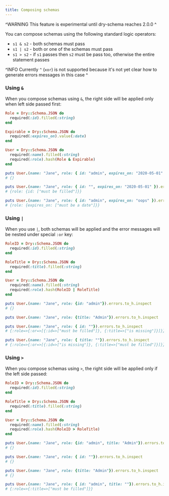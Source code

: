 ```yaml
---
title: Composing schemas
---
```


^WARNING
This feature is experimental until dry-schema reaches 2.0.0
^

You can compose schemas using the following standard logic operators:

- `s1 & s2` - both schemas must pass
- `s1 | s2` - both or one of the schemas must pass
- `s1 > s2` - if `s1` passes then `s2` must be pass too, otherwise the entire statement passes

^INFO
Currently `^` (`xor`) is not supported because it's not yet clear how to generate errors messages in this case
^

### Using `&`

When you compose schemas using `&`, the right side will be applied only when left side passed first:

```ruby
Role = Dry::Schema.JSON do
  required(:id).filled(:string)
end

Expirable = Dry::Schema.JSON do
  required(:expires_on).value(:date)
end

User = Dry::Schema.JSON do
  required(:name).filled(:string)
  required(:role).hash(Role & Expirable)
end

puts User.(name: "Jane", role: { id: "admin", expires_on: "2020-05-01" }).errors.to_h.inspect
# {}

puts User.(name: "Jane", role: { id: "", expires_on: "2020-05-01" }).errors.to_h.inspect
# {role: {id: ["must be filled"]}}

puts User.(name: "Jane", role: { id: "admin", expires_on: "oops" }).errors.to_h.inspect
# {role: {expires_on: ["must be a date"]}}
```

### Using `|`

When you use `|`, both schemas will be applied and the error messages will be nested under special `:or` key:

```ruby
RoleID = Dry::Schema.JSON do
  required(:id).filled(:string)
end

RoleTitle = Dry::Schema.JSON do
  required(:title).filled(:string)
end

User = Dry::Schema.JSON do
  required(:name).filled(:string)
  required(:role).hash(RoleID | RoleTitle)
end

puts User.(name: "Jane", role: {id: "admin"}).errors.to_h.inspect
# {}

puts User.(name: "Jane", role: {title: "Admin"}).errors.to_h.inspect

puts User.(name: "Jane", role: { id: ""}).errors.to_h.inspect
# {:role=>{:or=>[{:id=>["must be filled"]}, {:title=>["is missing"]}]}}

puts User.(name: "Jane", role: { title: ""}).errors.to_h.inspect
# {:role=>{:or=>[{:id=>["is missing"]}, {:title=>["must be filled"]}]}}
```

### Using `>`

When you compose schemas using `>`, the right side will be applied only if the left side passed:

```ruby
RoleID = Dry::Schema.JSON do
  required(:id).filled(:string)
end

RoleTitle = Dry::Schema.JSON do
  required(:title).filled(:string)
end

User = Dry::Schema.JSON do
  required(:name).filled(:string)
  required(:role).hash(RoleID > RoleTitle)
end

puts User.(name: "Jane", role: {id: "admin", title: "Admin"}).errors.to_h.inspect
# {}

puts User.(name: "Jane", role: { id: ""}).errors.to_h.inspect
# {}

puts User.(name: "Jane", role: {title: "Admin"}).errors.to_h.inspect
# {}

puts User.(name: "Jane", role: { id: "admin", title: ""}).errors.to_h.inspect
# {:role=>{:title=>["must be filled"]}}
```
